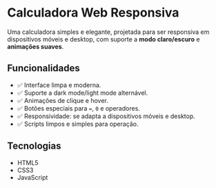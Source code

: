 #  Calculadora Web Responsiva

Uma calculadora simples e elegante, projetada para ser responsiva em dispositivos móveis e desktop, com suporte a **modo claro/escuro** e **animações suaves**.

##  Funcionalidades
- ✅ Interface limpa e moderna.
- ✅ Suporte a dark mode/light mode alternável.
- ✅ Animações de clique e hover.
- ✅ Botões especiais para `=`, `0` e operadores.
- ✅ Responsividade: se adapta a dispositivos móveis e desktop.
- ✅ Scripts limpos e simples para operação.

##  Tecnologias
- HTML5
- CSS3
- JavaScript
